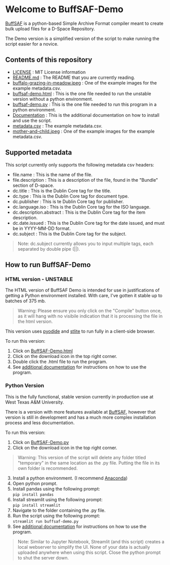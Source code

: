 # Welcome to BuffSAF-Demo

[BuffSAF](https://github.com/brucejwardlow/BuffSAF) is a python-based Simple Archive Format compiler meant to create bulk upload files for a D-Space Repository.

The Demo version is a simplified version of the script to make running the script easier for a novice. 

## Contents of this repository
- [LICENSE](https://github.com/brucejwardlow/buffsaf-demo/blob/main/LICENSE)
: MIT License information
- [README.md](https://github.com/brucejwardlow/buffsaf-demo/blob/main/README.md)
: The README that you are currently reading.
- [buffalo-grazing-in-meadow.jpeg](https://github.com/brucejwardlow/buffsaf-demo/blob/main/buffalo-grazing-in-meadow.jpeg)
: One of the example images for the example metadata.csv.
- [buffsaf-demo.html](https://github.com/brucejwardlow/buffsaf-demo/blob/main/buffsaf-demo.html)
: This is the one file needed to run the unstable version without a python environment. 
- [buffsaf-demo.py](https://github.com/brucejwardlow/buffsaf-demo/blob/main/buffsaf-demo.py)
: This is the one file needed to  run this program in a python environment.
- [Documentation]()
: This is the additional documentation on how to install and use the script.
- [metadata.csv](https://github.com/brucejwardlow/buffsaf-demo/blob/main/metadata.csv)
: The example metadata.csv.
- [mother-and-child.jpeg](https://github.com/brucejwardlow/buffsaf-demo/blob/main/mother-and-child.jpeg)
: One of the example images for the example metadata.csv.

## Supported metadata
This script currently only supports the following metadata csv headers:

- file.name
: This is the name of the file.
- file.description
: This is a description of the file, found in the "Bundle" section of D-space. 
- dc.title
: This is the Dublin Core tag for the title.
- dc.type
: This is the Dublin Core tag for document type. 
- dc.publisher
: This is te Dublin Core tag for publisher.
- dc.language.iso
: This is the Dublin Core tag for the ISO language.
- dc.description.abstract
: This is the Dublin Core tag for the item description.
- dc.date.issued
: This is the Dublin Core tag for the date issued, and must be in YYYY-MM-DD format. 
- dc.subject
: This is the Dublin Core tag for the subject.

>Note: dc.subject currently allows you to input multiple tags, each separated by double pipe (||).

## How to run BuffSAF-Demo

### HTML version - UNSTABLE

The HTML version of BuffSAF Demo is intended for use in justifications of getting a Python environment installed. With care, I've gotten it stable up to batches of 375 mb. 
>Warning: Please ensure you only click on the "Compile" button once, as it will hang with no visibile indication that it is processing the file in the html version.

This version uses [pyodide](https://github.com/pyodide/pyodide) and [stlite](https://github.com/whitphx/stlite) to run fully in a client-side browser. 

To run this version: 

1. Click on [BuffSAF-Demo.html](https://github.com/brucejwardlow/buffsaf-demo/blob/main/buffsaf-demo.html)
2. Click on the download icon in the top right corner.
3. Double click the .html file to run the program.
4. See [additional documentation]() for instructions on how to use the program.

### Python Version

This is the fully functional, stable version currently in production use at West Texas A&M University. 

There is a version with more features available at [BuffSAF](https://github.com/brucejwardlow/BuffSAF), however that version is still in development and has a much more complex installation process and less documentation. 


 
To run this version: 

1. Click on [BuffSAF-Demo.py](https://github.com/brucejwardlow/buffsaf-demo/blob/main/buffsaf-demo.py)
2. Click on the download icon in the top right corner.
>Warning: This version of the script will delete any folder titled "temporary" in the same location as the .py file. Putting the file in its own folder is recommended.
3. Install a python environment. (I recommend [Anaconda](https://www.anaconda.com/))
4. Open python prompt.    
5. Install pandas using the following prompt:  
    `pip install pandas`
6. Install streamlit using the following prompt:      
    `pip install streamlit`
7. Navigate to the folder containing the .py file.   
8. Run the script using the following prompt:  
    `streamlit run buffsaf-demo.py`
9. See [additional documentation]() for instructions on how to use the program.

>Note: Similar to Jupyter Notebook, Streamlit (and this script) creates a local webserver to simplify the UI. None of your data is actually uploaded anywhere when using this script. Close the python prompt to shut the server down. 

